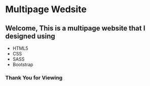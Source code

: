 # Multipage Wedsite
## Welcome, This is a multipage website that I designed using
- HTML5
- CSS
- SASS
- Bootstrap

### Thank You for Viewing